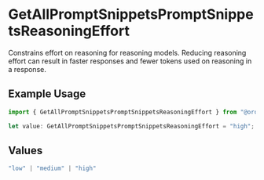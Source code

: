 # GetAllPromptSnippetsPromptSnippetsReasoningEffort

Constrains effort on reasoning for reasoning models. Reducing reasoning effort can result in faster responses and fewer tokens used on reasoning in a response.

## Example Usage

```typescript
import { GetAllPromptSnippetsPromptSnippetsReasoningEffort } from "@orq-ai/node/models/operations";

let value: GetAllPromptSnippetsPromptSnippetsReasoningEffort = "high";
```

## Values

```typescript
"low" | "medium" | "high"
```